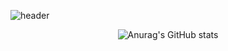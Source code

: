 ![header](https://capsule-render.vercel.app/api?type=wave&color=auto&height=300&section=header&text=capsule%20render&fontSize=90)

<div align="center">
  
  ![Anurag's GitHub stats](https://github-readme-stats.vercel.app/api?username=haZuny&show_icons=true&theme=radical)
  
</div>
